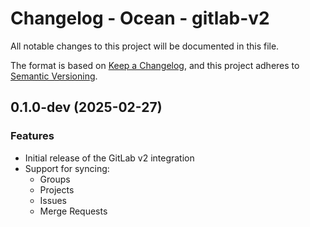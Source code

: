 # Changelog - Ocean - gitlab-v2

All notable changes to this project will be documented in this file.

The format is based on [Keep a Changelog](https://keepachangelog.com/en/1.0.0/),
and this project adheres to [Semantic Versioning](https://semver.org/spec/v2.0.0.html).

<!-- towncrier release notes start -->

## 0.1.0-dev (2025-02-27)

### Features
- Initial release of the GitLab v2 integration
- Support for syncing:
  - Groups
  - Projects
  - Issues
  - Merge Requests 

